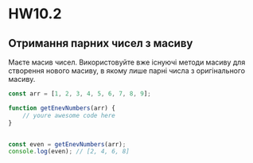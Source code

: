 # HW10.2

## Отримання парних чисел з масиву

Маєте масив чисел. Використовуйте вже існуючі методи масиву для створення нового масиву, в якому лише парні числа з оригінального масиву.

```js
const arr = [1, 2, 3, 4, 5, 6, 7, 8, 9];

function getEnevNumbers(arr) {
    // youre awesome code here
}


const even = getEnevNumbers(arr);
console.log(even); // [2, 4, 6, 8]
```